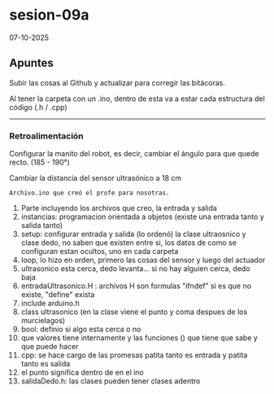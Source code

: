 # sesion-09a

07-10-2025

## Apuntes 

Subir las cosas al Github y actualizar para corregir las bitácoras.

Al tener la carpeta con un .ino, dentro de esta va a estar cada estructura del código (.h / .cpp)

---

### Retroalimentación 

Configurar la manito del robot, es decir, cambiar el ángulo para que quede recto. (185 - 190°)

Cambiar la distancia del sensor ultrasónico a 18 cm 

`Archivo.ino que creó el profe para nosotras.`

1. Parte incluyendo los archivos que creo, la entrada y salida
2. instancias: programacion orientada a objetos (existe una entrada tanto y salida tanto)
3. setup: configurar entrada y salida (lo ordenó) la clase ultraosnico y clase dedo, no saben que existen entre si, los datos de como se configuran estan ocultos, uno en cada carpeta 
4. loop, lo hizo en orden, primero las cosas del sensor y luego del actuador
5. ultrasonico esta cerca, dedo levanta... si no hay alguien cerca, dedo baja
6. entradaUltrasonico.H : archivos H son formulas "ifndef" si es que no existe, "define" exista
7. include arduino.h
8. class ultrasonico (en la clase viene el punto y coma despues de los murcielagos)
9. bool: definio si algo esta cerca o no
10. que valores tiene internamente y las funciones () que tiene que sabe y que puede hacer
11. cpp: se hace cargo de las promesas patita tanto es entrada y patita tanto es salida
12. el punto significa dentro de en el ino
13. salidaDedo.h: las clases pueden tener clases adentro

